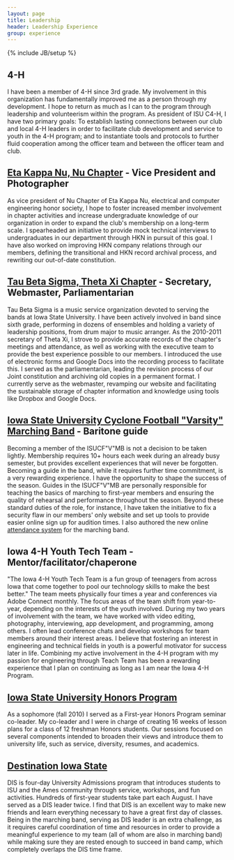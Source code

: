 ```yaml
---
layout: page
title: Leadership
header: Leadership Experience
group: experience
---
```

{% include JB/setup %}

## 4-H
I have been a member of 4-H since 3rd grade. My involvement in this organization has fundamentally improved me as a person through my development. I hope to return as much as I can to the program through leadership and volunteerism within the program. As president of ISU C4-H, I have two primary goals: To establish lasting connections between our club and local 4-H leaders in order to facilitate club development and service to youth in the 4-H program; and to instantiate tools and protocols to further fluid cooperation among the officer team and between the officer team and club.  

## [Eta Kappa Nu, Nu Chapter](http://hkn.ece.iastate.edu/) - Vice President and Photographer
As vice president of Nu Chapter of Eta Kappa Nu, electrical and computer engineering honor society, I hope to foster increased member involvement in chapter activities and increase undergraduate knowledge of our organization in order to expand the club's membership on a long-term scale. I spearheaded an initiative to provide mock technical interviews to undergraduates in our department through HKN in pursuit of this goal. I have also worked on improving HKN company relations through our members, defining the transitional and HKN record archival process, and rewriting our out-of-date constitution.

## [Tau Beta Sigma, Theta Xi Chapter](http://www.music.iastate.edu/org/kkytbs/tbs/web/) - Secretary, Webmaster, Parliamentarian
Tau Beta Sigma is a music service organization devoted to serving the bands at Iowa State University. I have been actively involved in band since sixth grade, performing in dozens of ensembles and holding a variety of leadership positions, from drum major to music arranger. As the 2010-2011 secretary of Theta Xi, I strove to provide accurate records of the chapter's meetings and attendance, as well as working with the executive team to provide the best experience possible to our members. I introduced the use of electronic forms and Google Docs into the recording process to facilitate this. I served as the parliamentarian, leading the revision process of our Joint constitution and archiving old copies in a permanent format. I currently serve as the webmaster, revamping our website and facilitating the sustainable storage of chapter information and knowledge using tools like Dropbox and Google Docs.

## [Iowa State University Cyclone Football "Varsity" Marching Band](http://www.music.iastate.edu/org/marching/) - Baritone guide
Becoming a member of the ISUCF"V"MB is not a decision to be taken lightly. Membership requires 10+ hours each week during an already busy semester, but provides excellent experiences that will never be forgotten. Becoming a guide in the band, while it requires further time commitment, is a very rewarding experience. I have the opportunity to shape the success of the season. Guides in the ISUCF"V"MB are personally responsible for teaching the basics of marching to first-year members and ensuring the quality of rehearsal and performance throughout the season. Beyond these standard duties of the role, for instance, I have 
taken the initiative to fix a security flaw in our members' only website and set up tools to provide easier online sign up for audition times. I also authored the new online [attendance system](/projects/attendance-system/) for the marching band.

## Iowa 4-H Youth Tech Team - Mentor/facilitator/chaperone
"The Iowa 4-H Youth Tech Team is a fun group of teenagers from across Iowa that come together to pool our technology skills to make the best better." The team meets physically four times a year and conferences via Adobe Connect monthly. The focus areas of the team shift from year-to-year, depending on the interests of the youth involved. During my two years of involvement with the team, we have worked with video editing, photography, interviewing, app development, and programming, among others. I often lead conference chats and develop workshops for team members around their interest areas. I believe that fostering an interest in engineering and technical fields in youth is a powerful motivator for success later in life. Combining my active involvement in the 4-H program with my passion for engineering through Teach Team has been a rewarding experience that I plan on continuing as long as I am near the Iowa 4-H Program.

## [Iowa State University Honors Program](http://www.honors.iastate.edu/HonorsWebPage/prospective/FHP2.php)
As a sophomore (fall 2010) I served as a First-year Honors Program seminar co-leader. My co-leader and I were in charge of creating 16 weeks of lesson plans for a class of 12 freshman Honors students. Our sessions focused on several components intended to broaden their views and introduce them to university life, such as service, diversity, resumes, and academics.

## [Destination Iowa State](http://www.admissions.iastate.edu/destination/)
DIS is four-day University Admissions program that introduces students to ISU and the Ames community through service, workshops, and fun activities. Hundreds of first-year students take part each August. I have served as a DIS leader twice. I find that DIS is an excellent way to make new friends and learn everything necessary to have a great first day of classes. Being in the marching band, serving as DIS leader is an extra challenge, as it requires careful coordination of time and resources in order to provide a meaningful experience to my team (all of whom are also in marching band) while making sure they are rested enough to succeed in band camp, which completely overlaps the DIS time frame.
